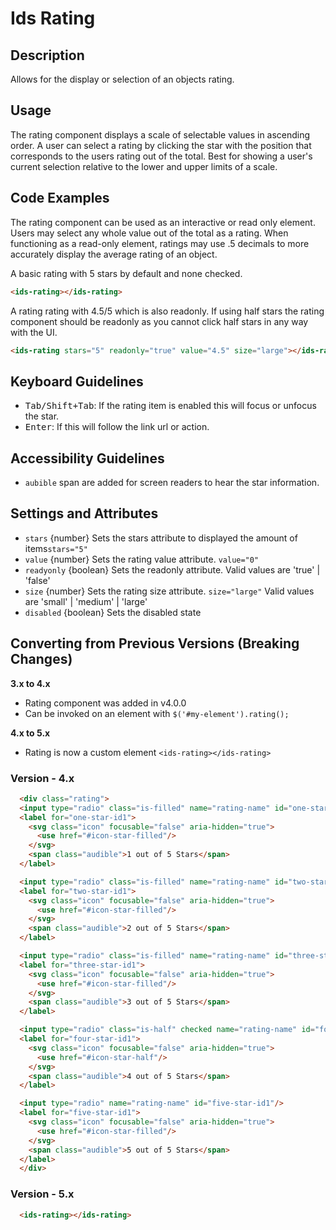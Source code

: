 # Ids Rating

## Description

Allows for the display or selection of an objects rating.

## Usage

The rating component displays a scale of selectable values in ascending order. A user can select a rating by clicking the star with the position that corresponds to the users rating out of the total. Best for showing a user's current selection relative to the lower and upper limits of a scale.

## Code Examples

The rating component can be used as an interactive or read only element. Users may select any whole value out of the total as a rating. When functioning as a read-only element, ratings may use .5 decimals to more accurately display the average rating of an object.

A basic rating with 5 stars by default and none checked.

```html
<ids-rating></ids-rating>
```

A rating rating with 4.5/5 which is also readonly. If using half stars the rating component should be readonly as you cannot click half stars in any way with the UI.

```html
<ids-rating stars="5" readonly="true" value="4.5" size="large"></ids-rating>
```

## Keyboard Guidelines

- <kbd>Tab/Shift+Tab</kbd>: If the rating item is enabled this will focus or unfocus the star.
- <kbd>Enter</kbd>: If this will follow the link url or action.

## Accessibility Guidelines

- `aubible` span are added for screen readers to hear the star information.

## Settings and Attributes

- `stars` {number} Sets the stars attribute to displayed the amount of items`stars="5"`
- `value` {number} Sets the rating value attribute. `value="0"`
- `readyonly` {boolean} Sets the readonly attribute. Valid values are 'true' | 'false'
- `size` {number} Sets the rating size attribute. `size="large"` Valid values are 'small' | 'medium' | 'large'
- `disabled` {boolean} Sets the disabled state

## Converting from Previous Versions (Breaking Changes)

**3.x to 4.x**

- Rating component was added in v4.0.0
- Can be invoked on an element with `$('#my-element').rating();`

**4.x to 5.x**

- Rating is now a custom element `<ids-rating></ids-rating>`

### Version - 4.x

```html
  <div class="rating">
  <input type="radio" class="is-filled" name="rating-name" id="one-star-id1"/>
  <label for="one-star-id1">
    <svg class="icon" focusable="false" aria-hidden="true">
      <use href="#icon-star-filled"/>
    </svg>
    <span class="audible">1 out of 5 Stars</span>
  </label>

  <input type="radio" class="is-filled" name="rating-name" id="two-star-id1"/>
  <label for="two-star-id1">
    <svg class="icon" focusable="false" aria-hidden="true">
      <use href="#icon-star-filled"/>
    </svg>
    <span class="audible">2 out of 5 Stars</span>
  </label>

  <input type="radio" class="is-filled" name="rating-name" id="three-star-id1"/>
  <label for="three-star-id1">
    <svg class="icon" focusable="false" aria-hidden="true">
      <use href="#icon-star-filled"/>
    </svg>
    <span class="audible">3 out of 5 Stars</span>
  </label>

  <input type="radio" class="is-half" checked name="rating-name" id="four-star-id1"/>
  <label for="four-star-id1">
    <svg class="icon" focusable="false" aria-hidden="true">
      <use href="#icon-star-half"/>
    </svg>
    <span class="audible">4 out of 5 Stars</span>
  </label>

  <input type="radio" name="rating-name" id="five-star-id1"/>
  <label for="five-star-id1">
    <svg class="icon" focusable="false" aria-hidden="true">
      <use href="#icon-star-filled"/>
    </svg>
    <span class="audible">5 out of 5 Stars</span>
  </label>
  </div>
```

### Version - 5.x

```html
  <ids-rating></ids-rating>
```

